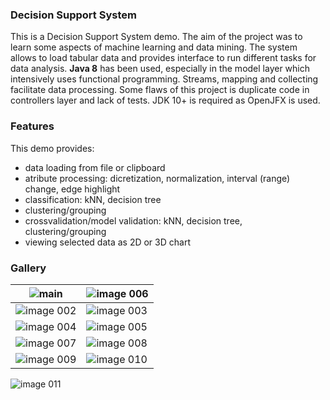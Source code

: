 ### Decision Support System
This is a Decision Support System demo. The aim of the project was to learn some aspects of machine learning and data mining. The system allows to load tabular data and provides interface to run different tasks for data analysis. **Java 8** has been used, especially in the model layer which intensively uses functional programming. Streams, mapping and collecting facilitate data processing. Some flaws of this project is duplicate code in controllers layer and lack of tests. JDK 10+ is required as OpenJFX is used.

### Features
This demo provides:
- data loading from file or clipboard
- atribute processing: dicretization, normalization, interval (range) change, edge highlight
- classification: kNN, decision tree
- clustering/grouping
- crossvalidation/model validation: kNN, decision tree, clustering/grouping
- viewing selected data as 2D or 3D chart

### Gallery
![main](https://user-images.githubusercontent.com/20327242/46584748-57e70400-ca67-11e8-9c73-652decadd10c.jpg) | ![image 006](https://user-images.githubusercontent.com/20327242/46584754-57e70400-ca67-11e8-838e-dc847a1e8227.jpg)
----------|----------
![image 002](https://user-images.githubusercontent.com/20327242/46584749-57e70400-ca67-11e8-96f6-b40f4bd96661.jpg) | ![image 003](https://user-images.githubusercontent.com/20327242/46584750-57e70400-ca67-11e8-83dd-afa567ec8015.jpg)
![image 004](https://user-images.githubusercontent.com/20327242/46584751-57e70400-ca67-11e8-9b66-83629553bf20.jpg) | ![image 005](https://user-images.githubusercontent.com/20327242/46584753-57e70400-ca67-11e8-9f38-f37e6b30cc99.jpg)
![image 007](https://user-images.githubusercontent.com/20327242/46584755-587f9a80-ca67-11e8-9aa2-022b242148a8.jpg) | ![image 008](https://user-images.githubusercontent.com/20327242/46584756-587f9a80-ca67-11e8-8c10-6e2a08f70936.jpg)
![image 009](https://user-images.githubusercontent.com/20327242/46584757-587f9a80-ca67-11e8-99bb-d150479b1732.jpg) | ![image 010](https://user-images.githubusercontent.com/20327242/46584758-587f9a80-ca67-11e8-802f-1fcb315d6a25.jpg)
![image 011](https://user-images.githubusercontent.com/20327242/46584759-587f9a80-ca67-11e8-92d7-a683751707de.jpg)
